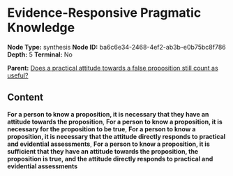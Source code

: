 # Evidence-Responsive Pragmatic Knowledge

**Node Type:** synthesis
**Node ID:** ba6c6e34-2468-4ef2-ab3b-e0b75bc8f786
**Depth:** 5
**Terminal:** No

**Parent:** [Does a practical attitude towards a false proposition still count as useful?](does-a-practical-attitude-towards-a-false-proposition-still-count-as-useful-antithesis-0b063fcb-597e-4823-b77e-666c664c8464.md)

## Content

**For a person to know a proposition, it is necessary that they have an attitude towards the proposition**, **For a person to know a proposition, it is necessary for the proposition to be true**, **For a person to know a proposition, it is necessary that the attitude directly responds to practical and evidential assessments**, **For a person to know a proposition, it is sufficient that they have an attitude towards the proposition, the proposition is true, and the attitude directly responds to practical and evidential assessments**
